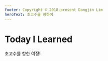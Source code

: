 ```yaml
---
footer: Copyright © 2018-present Dongjin Lim
heroText: 초고수를 향하여
---
```

# Today I Learned

초고수를 향한 여정!
